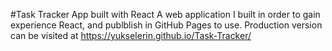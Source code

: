#Task Tracker App built with React
A web application I built in order to gain experience React, and publblish in GitHub Pages to use. Production version can be visited at https://yukselerin.github.io/Task-Tracker/
